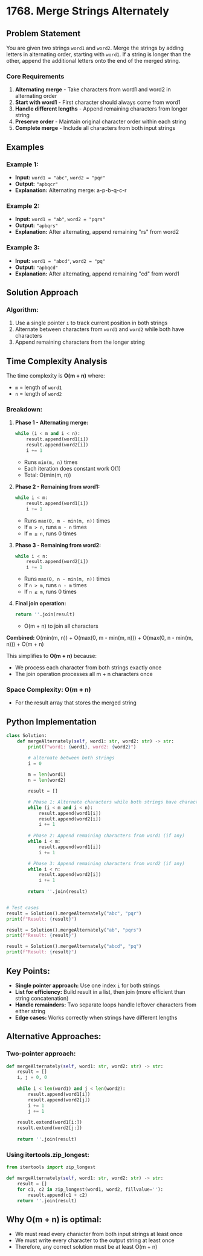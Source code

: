 # 1768. Merge Strings Alternately

## Problem Statement
You are given two strings `word1` and `word2`. Merge the strings by adding letters in alternating order, starting with `word1`. If a string is longer than the other, append the additional letters onto the end of the merged string.

### Core Requirements

1. **Alternating merge** - Take characters from word1 and word2 in alternating order
2. **Start with word1** - First character should always come from word1
3. **Handle different lengths** - Append remaining characters from longer string
4. **Preserve order** - Maintain original character order within each string
5. **Complete merge** - Include all characters from both input strings

## Examples

### Example 1:
- **Input:** `word1 = "abc"`, `word2 = "pqr"`
- **Output:** `"apbqcr"`
- **Explanation:** Alternating merge: a-p-b-q-c-r

### Example 2:
- **Input:** `word1 = "ab"`, `word2 = "pqrs"`
- **Output:** `"apbqrs"`
- **Explanation:** After alternating, append remaining "rs" from word2

### Example 3:
- **Input:** `word1 = "abcd"`, `word2 = "pq"`
- **Output:** `"apbqcd"`
- **Explanation:** After alternating, append remaining "cd" from word1

## Solution Approach

### Algorithm:
1. Use a single pointer `i` to track current position in both strings
2. Alternate between characters from `word1` and `word2` while both have characters
3. Append remaining characters from the longer string

## Time Complexity Analysis

The time complexity is **O(m + n)** where:
- `m` = length of `word1`
- `n` = length of `word2`

### Breakdown:

1. **Phase 1 - Alternating merge:**
   ```python
   while (i < m and i < n):
       result.append(word1[i])
       result.append(word2[i])
       i += 1
   ```
   - Runs `min(m, n)` times
   - Each iteration does constant work O(1)
   - Total: O(min(m, n))

2. **Phase 2 - Remaining from word1:**
   ```python
   while i < m:
       result.append(word1[i])
       i += 1
   ```
   - Runs `max(0, m - min(m, n))` times
   - If `m > n`, runs `m - n` times
   - If `m ≤ n`, runs 0 times

3. **Phase 3 - Remaining from word2:**
   ```python
   while i < n:
       result.append(word2[i])
       i += 1
   ```
   - Runs `max(0, n - min(m, n))` times
   - If `n > m`, runs `n - m` times
   - If `n ≤ m`, runs 0 times

4. **Final join operation:**
   ```python
   return ''.join(result)
   ```
   - O(m + n) to join all characters

**Combined:** O(min(m, n)) + O(max(0, m - min(m, n))) + O(max(0, n - min(m, n))) + O(m + n)

This simplifies to **O(m + n)** because:
- We process each character from both strings exactly once
- The join operation processes all m + n characters once

### Space Complexity: O(m + n)
- For the result array that stores the merged string

## Python Implementation

```python
class Solution:
    def mergeAlternately(self, word1: str, word2: str) -> str:
        print(f"word1: {word1}, word2: {word2}")

        # alternate between both strings
        i = 0
        
        m = len(word1)
        n = len(word2)

        result = [] 

        # Phase 1: Alternate characters while both strings have characters
        while (i < m and i < n):
            result.append(word1[i])
            result.append(word2[i])
            i += 1
        
        # Phase 2: Append remaining characters from word1 (if any)
        while i < m:
            result.append(word1[i])
            i += 1

        # Phase 3: Append remaining characters from word2 (if any)
        while i < n:
            result.append(word2[i])
            i += 1
        
        return ''.join(result)


# Test cases
result = Solution().mergeAlternately("abc", "pqr")
print(f"Result: {result}")

result = Solution().mergeAlternately("ab", "pqrs")
print(f"Result: {result}")

result = Solution().mergeAlternately("abcd", "pq")
print(f"Result: {result}")
```

## Key Points:
- **Single pointer approach:** Use one index `i` for both strings
- **List for efficiency:** Build result in a list, then join (more efficient than string concatenation)
- **Handle remainders:** Two separate loops handle leftover characters from either string
- **Edge cases:** Works correctly when strings have different lengths

## Alternative Approaches:

### Two-pointer approach:
```python
def mergeAlternately(self, word1: str, word2: str) -> str:
    result = []
    i, j = 0, 0
    
    while i < len(word1) and j < len(word2):
        result.append(word1[i])
        result.append(word2[j])
        i += 1
        j += 1
    
    result.extend(word1[i:])
    result.extend(word2[j:])
    
    return ''.join(result)
```

### Using itertools.zip_longest:
```python
from itertools import zip_longest

def mergeAlternately(self, word1: str, word2: str) -> str:
    result = []
    for c1, c2 in zip_longest(word1, word2, fillvalue=''):
        result.append(c1 + c2)
    return ''.join(result)
```

## Why O(m + n) is optimal:
- We must read every character from both input strings at least once
- We must write every character to the output string at least once
- Therefore, any correct solution must be at least O(m + n)
